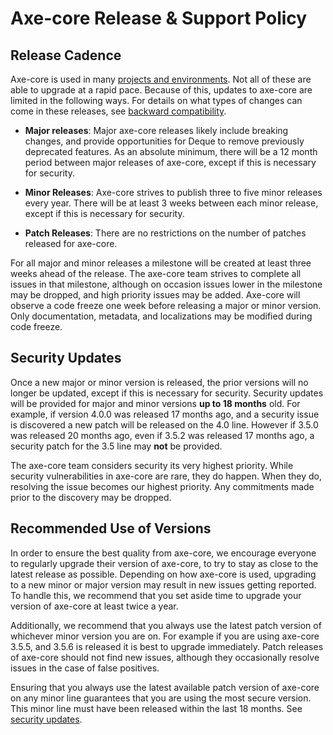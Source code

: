 # Axe-core Release & Support Policy

## Release Cadence

Axe-core is used in many [projects and environments](./projects.md). Not all of these are able to upgrade at a rapid pace. Because of this, updates to axe-core are limited in the following ways. For details on what types of changes can come in these releases, see [backward compatibility](./backwards-compatibility-doc.md).

- **Major releases**: Major axe-core releases likely include breaking changes, and provide opportunities for Deque to remove previously deprecated features. As an absolute minimum, there will be a 12 month period between major releases of axe-core, except if this is necessary for security.

- **Minor Releases**: Axe-core strives to publish three to five minor releases every year. There will be at least 3 weeks between each minor release, except if this is necessary for security.

- **Patch Releases**: There are no restrictions on the number of patches released for axe-core.

For all major and minor releases a milestone will be created at least three weeks ahead of the release. The axe-core team strives to complete all issues in that milestone, although on occasion issues lower in the milestone may be dropped, and high priority issues may be added. Axe-core will observe a code freeze one week before releasing a major or minor version. Only documentation, metadata, and localizations may be modified during code freeze.

## Security Updates

Once a new major or minor version is released, the prior versions will no longer be updated, except if this is necessary for security. Security updates will be provided for major and minor versions **up to 18 months** old. For example, if version 4.0.0 was released 17 months ago, and a security issue is discovered a new patch will be released on the 4.0 line. However if 3.5.0 was released 20 months ago, even if 3.5.2 was released 17 months ago, a security patch for the 3.5 line may **not** be provided.

The axe-core team considers security its very highest priority. While security vulnerabilities in axe-core are rare, they do happen. When they do, resolving the issue becomes our highest priority. Any commitments made prior to the discovery may be dropped.

## Recommended Use of Versions

In order to ensure the best quality from axe-core, we encourage everyone to regularly upgrade their version of axe-core, to try to stay as close to the latest release as possible. Depending on how axe-core is used, upgrading to a new minor or major version may result in new issues getting reported. To handle this, we recommend that you set aside time to upgrade your version of axe-core at least twice a year.

Additionally, we recommend that you always use the latest patch version of whichever minor version you are on. For example if you are using axe-core 3.5.5, and 3.5.6 is released it is best to upgrade immediately. Patch releases of axe-core should not find new issues, although they occasionally resolve issues in the case of false positives.

Ensuring that you always use the latest available patch version of axe-core on any minor line guarantees that you are using the most secure version. This minor line must have been released within the last 18 months. See [security updates](#security-updates).
